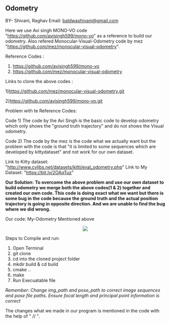 ## Odometry 

BY- Shivani, Raghav
Email: baldwashivani@gmail.com

Here we use  Avi singh MONO-VO code "https://github.com/avisingh599/mono-vo" as a reference to build our odometry.
Also refered Monocular-Visual-Odometry code by mez "https://github.com/mez/monocular-visual-odometry".

Reference Codes :
1) https://github.com/avisingh599/mono-vo
2) https://github.com/mez/monocular-visual-odometry

Links to clone the above codes : 

1)https://github.com/mez/monocular-visual-odometry.git 

2)https://github.com/avisingh599/mono-vo.git

Problem with te Reference Codes:

Code 1) The code by the Avi Singh is the basic code to develop odometry which only shows the "ground truth trajectory" and do not shows the Visual odometry.

Code 2) The code by the mez is the code what we actually want but the problem with the code is that "it is limited to some sequences which are developed by kittydataset" and not work for our own dataset.

Link to Kitty dataset: "http://www.cvlibs.net/datasets/kitti/eval_odometry.php"
Link to My Dataset: "https://bit.ly/2OAqTuz" 

**Our Solution:**
**To overcome the above problem and use our own dataset to build odometry we merge both the above codes(1 & 2) together and created our own code.  This code is doing exact what we want but there is some bug in the code because the ground truth and the actual position trajectory is going in opposite direction. And we are unable to find the bug where we did wrong.** 

Our code: My-Odometry Mentioned above
<p align="center">
  <img src="https://github.com/Shivani1796/Odometry-/blob/master/AviSingh/1.png">
</p>

Steps to Compile and run:

1) Open Terminal
2) git clone 
3) cd into the cloned project folder 
4) mkdir build & cd build
5) cmake ..
6) make 
7) Run Execuatable file

*Remember: Change img_path and pose_path to correct image sequences and pose file paths. 
	  Ensure focal length and principal point information is correct* 
          
The changes what we made in our program is mentioned in the code with the help of " // ".

